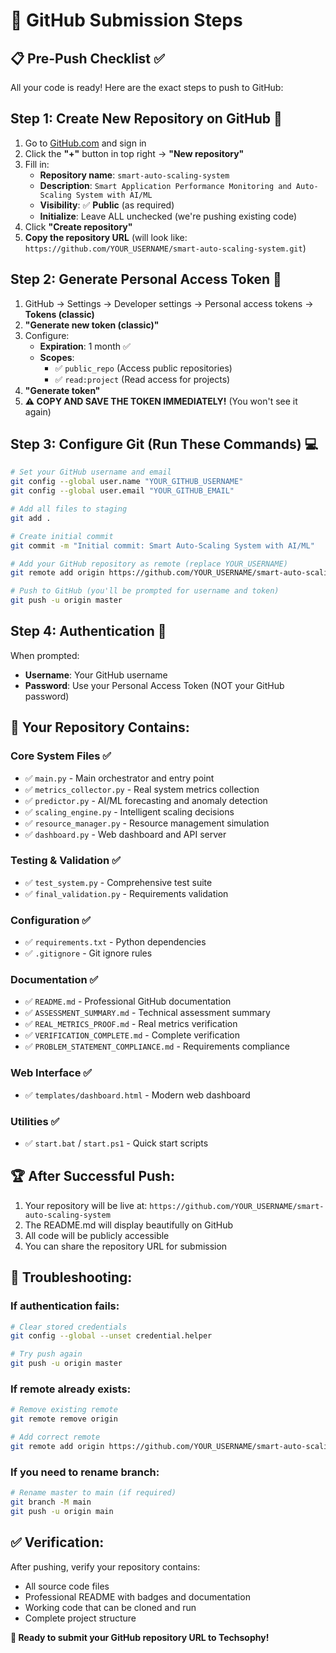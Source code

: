 # 🚀 GitHub Submission Steps

## 📋 Pre-Push Checklist ✅

All your code is ready! Here are the exact steps to push to GitHub:

## Step 1: Create New Repository on GitHub 📁

1. Go to [GitHub.com](https://github.com) and sign in
2. Click the **"+"** button in top right → **"New repository"**
3. Fill in:
   - **Repository name**: `smart-auto-scaling-system`
   - **Description**: `Smart Application Performance Monitoring and Auto-Scaling System with AI/ML`
   - **Visibility**: ✅ **Public** (as required)
   - **Initialize**: Leave ALL unchecked (we're pushing existing code)
4. Click **"Create repository"**
5. **Copy the repository URL** (will look like: `https://github.com/YOUR_USERNAME/smart-auto-scaling-system.git`)

## Step 2: Generate Personal Access Token 🔑

1. GitHub → Settings → Developer settings → Personal access tokens → **Tokens (classic)**
2. **"Generate new token (classic)"**
3. Configure:
   - **Expiration**: 1 month ✅
   - **Scopes**:
     - ✅ `public_repo` (Access public repositories)
     - ✅ `read:project` (Read access for projects)
4. **"Generate token"**
5. **⚠️ COPY AND SAVE THE TOKEN IMMEDIATELY!** (You won't see it again)

## Step 3: Configure Git (Run These Commands) 💻

```bash
# Set your GitHub username and email
git config --global user.name "YOUR_GITHUB_USERNAME"
git config --global user.email "YOUR_GITHUB_EMAIL"

# Add all files to staging
git add .

# Create initial commit
git commit -m "Initial commit: Smart Auto-Scaling System with AI/ML"

# Add your GitHub repository as remote (replace YOUR_USERNAME)
git remote add origin https://github.com/YOUR_USERNAME/smart-auto-scaling-system.git

# Push to GitHub (you'll be prompted for username and token)
git push -u origin master
```

## Step 4: Authentication 🔐

When prompted:
- **Username**: Your GitHub username
- **Password**: Use your Personal Access Token (NOT your GitHub password)

## 🎯 Your Repository Contains:

### Core System Files ✅
- ✅ `main.py` - Main orchestrator and entry point
- ✅ `metrics_collector.py` - Real system metrics collection
- ✅ `predictor.py` - AI/ML forecasting and anomaly detection
- ✅ `scaling_engine.py` - Intelligent scaling decisions
- ✅ `resource_manager.py` - Resource management simulation
- ✅ `dashboard.py` - Web dashboard and API server

### Testing & Validation ✅
- ✅ `test_system.py` - Comprehensive test suite
- ✅ `final_validation.py` - Requirements validation

### Configuration ✅
- ✅ `requirements.txt` - Python dependencies
- ✅ `.gitignore` - Git ignore rules

### Documentation ✅
- ✅ `README.md` - Professional GitHub documentation
- ✅ `ASSESSMENT_SUMMARY.md` - Technical assessment summary
- ✅ `REAL_METRICS_PROOF.md` - Real metrics verification
- ✅ `VERIFICATION_COMPLETE.md` - Complete verification
- ✅ `PROBLEM_STATEMENT_COMPLIANCE.md` - Requirements compliance

### Web Interface ✅
- ✅ `templates/dashboard.html` - Modern web dashboard

### Utilities ✅
- ✅ `start.bat` / `start.ps1` - Quick start scripts

## 🏆 After Successful Push:

1. Your repository will be live at: `https://github.com/YOUR_USERNAME/smart-auto-scaling-system`
2. The README.md will display beautifully on GitHub
3. All code will be publicly accessible
4. You can share the repository URL for submission

## 🚨 Troubleshooting:

### If authentication fails:
```bash
# Clear stored credentials
git config --global --unset credential.helper

# Try push again
git push -u origin master
```

### If remote already exists:
```bash
# Remove existing remote
git remote remove origin

# Add correct remote
git remote add origin https://github.com/YOUR_USERNAME/smart-auto-scaling-system.git
```

### If you need to rename branch:
```bash
# Rename master to main (if required)
git branch -M main
git push -u origin main
```

## ✅ Verification:

After pushing, verify your repository contains:
- All source code files
- Professional README with badges and documentation
- Working code that can be cloned and run
- Complete project structure

**🎯 Ready to submit your GitHub repository URL to Techsophy!**
